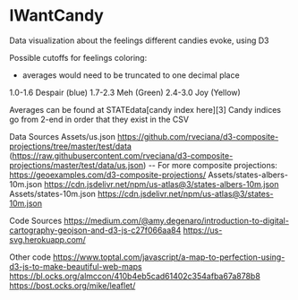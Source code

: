 # IWantCandy
Data visualization about the feelings different candies evoke, using D3



Possible cutoffs for feelings coloring:
- averages would need to be truncated to one decimal place

1.0-1.6 Despair (blue)
1.7-2.3 Meh (Green)
2.4-3.0 Joy (Yellow)

Averages can be found at STATEdata[candy index here][3]
Candy indices go from 2-end in order that they exist in the CSV

Data Sources
Assets/us.json https://github.com/rveciana/d3-composite-projections/tree/master/test/data (https://raw.githubusercontent.com/rveciana/d3-composite-projections/master/test/data/us.json)
-- For more composite projections: https://geoexamples.com/d3-composite-projections/
Assets/states-albers-10m.json https://cdn.jsdelivr.net/npm/us-atlas@3/states-albers-10m.json
Assets/states-10m.json https://cdn.jsdelivr.net/npm/us-atlas@3/states-10m.json

Code Sources
https://medium.com/@amy.degenaro/introduction-to-digital-cartography-geojson-and-d3-js-c27f066aa84
https://us-svg.herokuapp.com/

Other code
https://www.toptal.com/javascript/a-map-to-perfection-using-d3-js-to-make-beautiful-web-maps
https://bl.ocks.org/almccon/410b4eb5cad61402c354afba67a878b8
https://bost.ocks.org/mike/leaflet/
